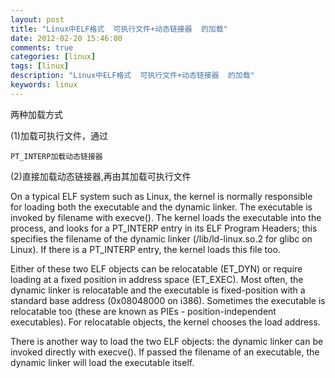```yaml
---
layout: post
title: "Linux中ELF格式  可执行文件+动态链接器  的加载"
date: 2012-02-20 15:46:00 
comments: true
categories: [linux]
tags: [linux]
description: "Linux中ELF格式  可执行文件+动态链接器  的加载"
keywords: linux
---
```



 
  
   两种加载方式
  
 
 
  
   (1)加载可执行文件，通过
   
    PT_INTERP加载动态链接器
   
  
 
 
  
   (2)直接加载动态链接器,再由其加载可执行文件
  
 
 
  
   
   
  
 
 
  
   
   
  
 
 
  
   On a typical ELF system such as Linux, the kernel is normally responsible for loading both the executable and the dynamic linker. The executable is invoked by filename
 with execve(). The kernel loads the executable into the process, and looks for a PT_INTERP entry in its ELF Program Headers; this specifies the filename of the dynamic linker (/lib/ld-linux.so.2 for glibc on Linux). If there is a PT_INTERP entry, the kernel
 loads this file too.
  
 
 
  
   Either of these two ELF objects can be relocatable (ET_DYN) or require loading at a fixed position in address space (ET_EXEC). Most often, the dynamic linker is relocatable
 and the executable is fixed-position with a standard base address (0x08048000 on i386). Sometimes the executable is relocatable too (these are known as PIEs - position-independent executables). For relocatable objects, the kernel chooses the load address.
  
 
 
  
   There is another way to load the two ELF objects: the dynamic linker can be invoked directly with execve(). If passed the filename of an executable, the dynamic linker
 will load the executable itself.
  
 


